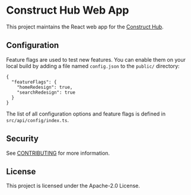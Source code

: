 # Construct Hub Web App

This project maintains the React web app for the [Construct Hub].

[construct hub]: https://github.com/cdklabs/construct-hub

## Configuration

Feature flags are used to test new features. You can enable them on your local build by adding a file named `config.json` to the `public/` directory:

```
{
  "featureFlags": {
    "homeRedesign": true,
    "searchRedesign": true
  }
}
```

The list of all configuration options and feature flags is defined in `src/api/config/index.ts`.

## Security

See [CONTRIBUTING](CONTRIBUTING.md#security-issue-notifications) for more information.

## License

This project is licensed under the Apache-2.0 License.

